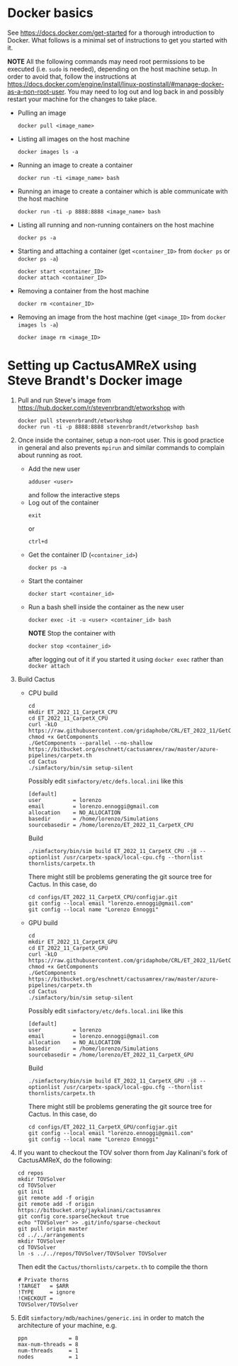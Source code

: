 # Docker basics
See https://docs.docker.com/get-started for a thorough introduction to Docker. What follows is a minimal set of instructions to get you started with it.

**NOTE** All the following commands may need root permissions to be executed (i.e. `sudo` is needed), depending on the host machine setup. In order to avoid that, follow the instructions at https://docs.docker.com/engine/install/linux-postinstall/#manage-docker-as-a-non-root-user. You may need to log out and log back in and possibly restart your machine for the changes to take place.

- Pulling an image
  ```
  docker pull <image_name>
  ```
- Listing all images on the host machine
  ```
  docker images ls -a
  ```
- Running an image to create a container
  ```
  docker run -ti <image_name> bash
  ```
- Running an image to create a container which is able communicate with the host machine
  ```
  docker run -ti -p 8888:8888 <image_name> bash
  ```
- Listing all running and non-running containers on the host machine
  ```
  docker ps -a
  ```
- Starting and attaching a container (get `<container_ID>` from `docker ps` or `docker ps -a`)
  ```
  docker start <container_ID>
  docker attach <container_ID>
  ```
- Removing a container from the host machine
  ```
  docker rm <container_ID>
  ```
- Removing an image from the host machine (get `<image_ID>` from `docker images ls -a`) 
  ```
  docker image rm <image_ID>
  ```



# Setting up CactusAMReX using Steve Brandt's Docker image
1. Pull and run Steve's image from https://hub.docker.com/r/stevenrbrandt/etworkshop with
   ```
   docker pull stevenrbrandt/etworkshop
   docker run -ti -p 8888:8888 stevenrbrandt/etworkshop bash
   ```

2. Once inside the container, setup a non-root user. This is good practice in general and also prevents `mpirun` and similar commands to complain about running as root.
   - Add the new user
     ```
     adduser <user>
     ```
     and follow the interactive steps
   - Log out of the container
     ```
     exit
     ```
     or
     ```
     ctrl+d
     ```
   - Get the container ID (`<container_id>`)
     ```
     docker ps -a
     ```
   - Start the container
     ```
     docker start <container_id>
     ```
   - Run a bash shell inside the container as the new user
     ```
     docker exec -it -u <user> <container_id> bash
     ```
     **NOTE** Stop the container with
     ```
     docker stop <container_id>
     ```
     after logging out of it if you started it using `docker exec` rather than `docker attach`

3. Build Cactus
   - CPU build
     ```
     cd
     mkdir ET_2022_11_CarpetX_CPU
     cd ET_2022_11_CarpetX_CPU
     curl -kLO https://raw.githubusercontent.com/gridaphobe/CRL/ET_2022_11/GetComponents
     chmod +x GetComponents
     ./GetComponents --parallel --no-shallow https://bitbucket.org/eschnett/cactusamrex/raw/master/azure-pipelines/carpetx.th
     cd Cactus
     ./simfactory/bin/sim setup-silent
     ```
     Possibly edit `simfactory/etc/defs.local.ini` like this
     ```
     [default]
     user          = lorenzo
     email         = lorenzo.ennoggi@gmail.com
     allocation    = NO_ALLOCATION
     basedir       = /home/lorenzo/Simulations
     sourcebasedir = /home/lorenzo/ET_2022_11_CarpetX_CPU
     ```
     Build
     ```
     ./simfactory/bin/sim build ET_2022_11_CarpetX_CPU -j8 --optionlist /usr/carpetx-spack/local-cpu.cfg --thornlist thornlists/carpetx.th
     ```
     There might still be problems generating the git source tree for Cactus. In this case, do
     ```
     cd configs/ET_2022_11_CarpetX_CPU/configjar.git
     git config --local email "lorenzo.ennoggi@gmail.com"
     git config --local name "Lorenzo Ennoggi" 
     ```

   - GPU build
     ```
     cd
     mkdir ET_2022_11_CarpetX_GPU
     cd ET_2022_11_CarpetX_GPU
     curl -kLO https://raw.githubusercontent.com/gridaphobe/CRL/ET_2022_11/GetComponents
     chmod +x GetComponents
     ./GetComponents https://bitbucket.org/eschnett/cactusamrex/raw/master/azure-pipelines/carpetx.th
     cd Cactus
     ./simfactory/bin/sim setup-silent
     ```
     Possibly edit `simfactory/etc/defs.local.ini` like this
     ```
     [default]
     user          = lorenzo
     email         = lorenzo.ennoggi@gmail.com
     allocation    = NO_ALLOCATION
     basedir       = /home/lorenzo/Simulations
     sourcebasedir = /home/lorenzo/ET_2022_11_CarpetX_GPU
     ```
     Build
     ```
     ./simfactory/bin/sim build ET_2022_11_CarpetX_GPU -j8 --optionlist /usr/carpetx-spack/local-gpu.cfg --thornlist thornlists/carpetx.th
     ```
     There might still be problems generating the git source tree for Cactus. In this case, do
     ```
     cd configs/ET_2022_11_CarpetX_GPU/configjar.git
     git config --local email "lorenzo.ennoggi@gmail.com"
     git config --local name "Lorenzo Ennoggi"  
     ```

4. If you want to checkout the TOV solver thorn from Jay Kalinani's fork of CactusAMReX, do the following:
   ```
   cd repos
   mkdir TOVSolver
   cd TOVSolver
   git init
   git remote add -f origin
   git remote add -f origin https://bitbucket.org/jaykalinani/cactusamrex
   git config core.sparseCheckout true
   echo "TOVSolver" >> .git/info/sparse-checkout
   git pull origin master
   cd ../../arrangements
   mkdir TOVSolver
   cd TOVSolver
   ln -s ../../repos/TOVSolver/TOVSolver TOVSolver
   ```
   Then edit the `Cactus/thornlists/carpetx.th` to compile the thorn
   ```
   # Private thorns
   !TARGET   = $ARR
   !TYPE     = ignore
   !CHECKOUT =
   TOVSolver/TOVSolver
   ```

5. Edit `simfactory/mdb/machines/generic.ini` in order to match the architecture of your machine, e.g.
   ```
   ppn             = 8
   max-num-threads = 8
   num-threads     = 1
   nodes           = 1
   ```
